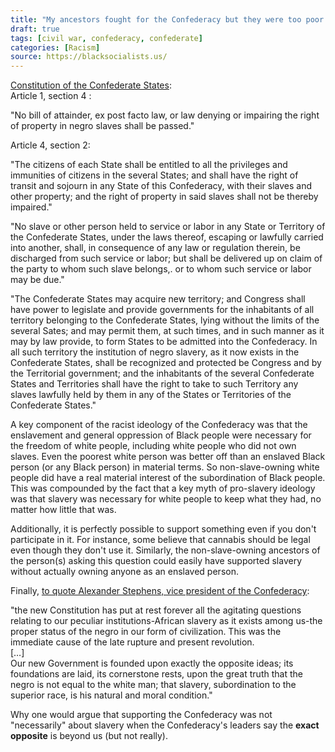 ```yaml
---
title: "My ancestors fought for the Confederacy but they were too poor to own slaves, so how are you gonna tell me that they were fighting for slavery? The civil war wasn't about slavery."
draft: true
tags: [civil war, confederacy, confederate]
categories: [Racism]
source: https://blacksocialists.us/
---
```


[Constitution of the Confederate States](http://avalon.law.yale.edu/19th_century/csa_csa.asp):  
Article 1, section 4 :  
  
"No bill of attainder, ex post facto law, or law denying or impairing the right of property in negro slaves shall be passed."  
  
Article 4, section 2:  
  
"The citizens of each State shall be entitled to all the privileges and immunities of citizens in the several States; and shall have the right of transit and sojourn in any State of this Confederacy, with their slaves and other property; and the right of property in said slaves shall not be thereby impaired."  
  
"No slave or other person held to service or labor in any State or Territory of the Confederate States, under the laws thereof, escaping or lawfully carried into another, shall, in consequence of any law or regulation therein, be discharged from such service or labor; but shall be delivered up on claim of the party to whom such slave belongs,. or to whom such service or labor may be due."  
  
"The Confederate States may acquire new territory; and Congress shall have power to legislate and provide governments for the inhabitants of all territory belonging to the Confederate States, lying without the limits of the several Sates; and may permit them, at such times, and in such manner as it may by law provide, to form States to be admitted into the Confederacy. In all such territory the institution of negro slavery, as it now exists in the Confederate States, shall be recognized and protected be Congress and by the Territorial government; and the inhabitants of the several Confederate States and Territories shall have the right to take to such Territory any slaves lawfully held by them in any of the States or Territories of the Confederate States."  
  
A key component of the racist ideology of the Confederacy was that the enslavement and general oppression of Black people were necessary for the freedom of white people, including white people who did not own slaves. Even the poorest white person was better off than an enslaved Black person (or any Black person) in material terms. So non-slave-owning white people did have a real material interest of the subordination of Black people. This was compounded by the fact that a key myth of pro-slavery ideology was that slavery was necessary for white people to keep what they had, no matter how little that was.  
  
Additionally, it is perfectly possible to support something even if you don't participate in it. For instance, some believe that cannabis should be legal even though they don't use it. Similarly, the non-slave-owning ancestors of the person(s) asking this question could easily have supported slavery without actually owning anyone as an enslaved person.  
  
Finally, [to quote Alexander Stephens, vice president of the Confederacy](https://sourcebooks.fordham.edu/mod/1861stephens.asp):  
  
"the new Constitution has put at rest forever all the agitating questions relating to our peculiar institutions-African slavery as it exists among us-the proper status of the negro in our form of civilization. This was the immediate cause of the late rupture and present revolution.  
\[…\]  
Our new Government is founded upon exactly the opposite ideas; its foundations are laid, its cornerstone rests, upon the great truth that the negro is not equal to the white man; that slavery, subordination to the superior race, is his natural and moral condition."  
  
Why one would argue that supporting the Confederacy was not "necessarily" about slavery when the Confederacy's leaders say the **exact opposite** is beyond us (but not really).


